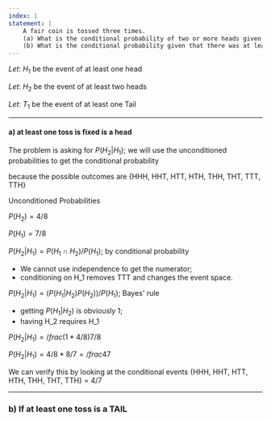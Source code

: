 ```yaml
---
index: 1
statement: |
    A fair coin is tossed three times.  
    (a) What is the conditional probability of two or more heads given that there was at least one head?  
    (b) What is the conditional probability given that there was at least on tail?
---
```



$Let:\ H_1$ be the event of at least one head

$Let:\ H_2$ be the event of at least two heads

$Let:\ T_1$ be the event of at least one Tail

---

#### a) at least one toss is fixed is a head

The problem is asking for $P(H_2|H_1)$; we will use the unconditioned probabilities to get the conditional probability

because the possible outcomes are {HHH, HHT, HTT, HTH, THH, THT, TTT, TTH}


Unconditioned Probabilities

$P(H_2) = 4/8$

$P(H_1) = 7/8$


$P(H_2|H_1) = P(H_1 \cap H_2) / P(H_1)$; by conditional probability

* We cannot use independence to get the numerator;
* conditioning on H_1 removes TTT and changes the event space.

$P(H_2|H_1) = (P(H_1| H_2) P(H_2))/ P(H_1)$;  Bayes' rule

* getting $P(H_1| H_2)$ is obviously 1;
* having H_2 requires H_1
  
$P(H_2|H_1) = /frac{(1* 4/8)}{7/8}$ 

$P(H_2|H_1) = 4/8 * 8/7 = /frac{4}{7}$

We can verify this by looking at the conditional events  {HHH, HHT, HTT, HTH, THH, THT, TTH}  = 4/7


---

### b) If at least one toss is a TAIL  

